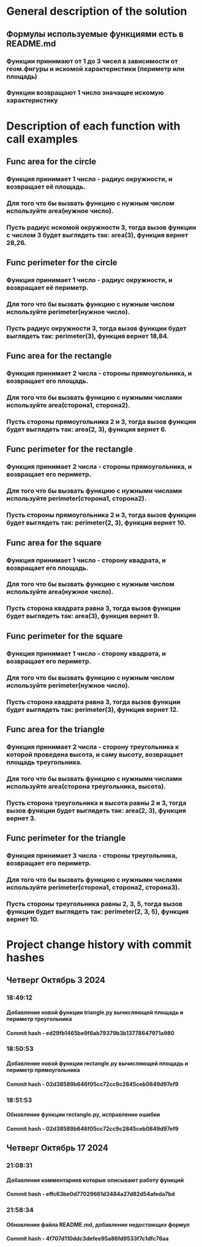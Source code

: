 # General description of the solution
## Формулы используемые функциями есть в README.md        
### Функции принимают от 1 до 3 чисел в зависимости от геом.фигуры и искомой характеристики (периметр или площадь)
### Функции возвращают 1 число значащее искомую характеристику


# Description of each function with call examples

## Func area for the circle
### Функция принимает 1 число - радиус окружности, и возвращает её площадь.
### Для того что бы вызвать функцию с нужным числом используйте area(нужное число).
### Пусть радиус искомой окружности 3, тогда вызов функции с числом 3 будет выглядеть так: area(3), функция вернет 28,26.

## Func perimeter for the circle
### Функция принимает 1 число - радиус окружности, и возвращает её периметр.
### Для того что бы вызвать функцию с нужным числом используйте perimeter(нужное число).
### Пусть радиус окружности 3, тогда вызов функции будет выглядеть так: perimeter(3), функция вернет 18,84.

## Func area for the rectangle
### Функция принимает 2 числа - стороны прямоугольника, и возвращает его площадь.
### Для того что бы вызвать функцию с нужными числами используйте area(сторона1, сторона2).
### Пусть стороны прямоугольника 2 и 3, тогда вызов функции будет выглядеть так: area(2, 3), функция вернет 6.

## Func perimeter for the rectangle
### Функция принимает 2 числа - стороны прямоугольника, и возвращает его периметр.
### Для того что бы вызвать функцию с нужными числами используйте perimeter(сторона1, сторона2).
### Пусть стороны прямоугольника 2 и 3, тогда вызов функции будет выглядеть так: perimeter(2, 3), функция вернет 10.

## Func area for the square
### Функция принимает 1 число - сторону квадрата, и возвращает его площадь.
### Для того что бы вызвать функцию с нужным числом используйте area(нужное число).
### Пусть сторона квадрата равна 3, тогда вызов функции будет выглядеть так: area(3), функция вернет 9.

## Func perimeter for the square
### Функция принимает 1 число - сторону квадрата, и возвращает его периметр.
### Для того что бы вызвать функцию с нужным числом используйте perimeter(нужное число).
### Пусть сторона квадрата равна 3, тогда вызов функции будет выглядеть так: perimeter(3), функция вернет 12.

## Func area for the triangle
### Функция принимает 2 числа - сторону треугольника к которой проведена высота, и саму высоту, возвращает площадь треугольника.
### Для того что бы вызвать функцию с нужными числами используйте area(сторона треугольника, высота).
### Пусть сторона треугольника и высота равны 2 и 3, тогда вызов функции будет выглядеть так: area(2, 3), функция вернет 3.

## Func perimeter for the triangle
### Функция принимает 3 числа - стороны треугольника, возвращает его периметр.
### Для того что бы вызвать функцию с нужными числами используйте perimeter(сторона1, сторона2, сторона3).
### Пусть стороны треугольника равны 2, 3, 5, тогда вызов функции будет выглядеть так: perimeter(2, 3, 5), функция вернет 10.


# Project change history with commit hashes

## Четверг Октябрь 3 2024
### 18:49:12
#### Добавление новой функции triangle.py вычисляющей площадь и периметр треугольника
#### Commit hash - ed29fb1465be9f6ab79379b3b13778647971a980
### 18:50:53
#### Добавление новой функции rectangle.py вычисляющей площадь и периметр прямоугольника
#### Commit hash - 02d38589b646f05cc72cc9c2845ceb0849d97ef9
### 18:51:53
#### Обновление функции rectangle.py, исправление ошибки
#### Commit hash - 02d38589b646f05cc72cc9c2845ceb0849d97ef9


## Четверг Октябрь 17 2024
### 21:08:31
#### Добавление комментариев которые описывают работу функций
#### Commit hash - effc63be0d77029661d3484a27d82d54afeda7bd
### 21:58:34
#### Обновление файла README.md, добавление недостающих формул
#### Commit hash - 4f707d110ddc3defee95a86fd9533f7c1dfc76aa


